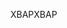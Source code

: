 <span data-ttu-id="e67fe-101">XBAP</span><span class="sxs-lookup"><span data-stu-id="e67fe-101">XBAP</span></span>